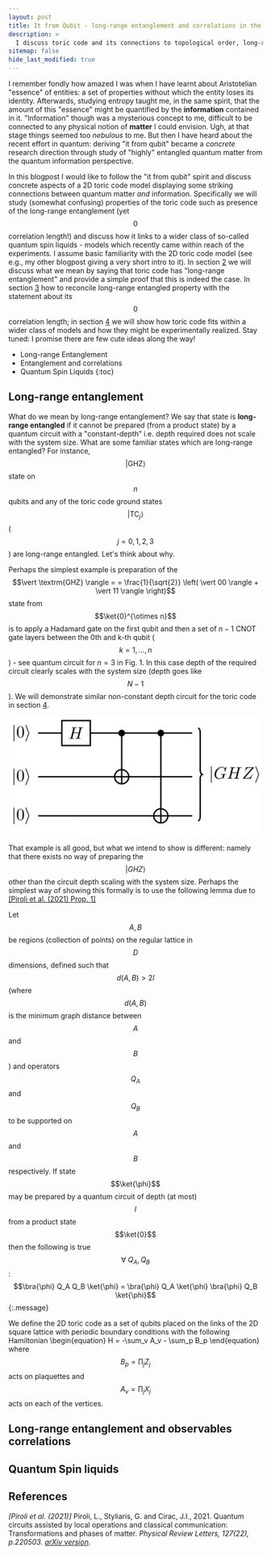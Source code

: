 ```yaml
---
layout: post
title: It from Qubit - long-range entanglement and correlations in the toric code.
description: >
  I discuss toric code and its connections to topological order, long-range entanglement and quantum spin liquids.
sitemap: false
hide_last_modified: true
---
```


I remember fondly how amazed I was when I have learnt about Aristotelian "essence" of entities: a set of properties without which the entity loses its identity. Afterwards, studying entropy taught me, in the same spirit, that the amount of this "essence" might be quantified by the **information** contained in it. "Information" though was a mysterious concept to me, difficult to be connected to any physical notion of **matter** I could envision. Ugh, at that stage things seemed too *nebulous* to me. But then I have heard about the recent effort in quantum: deriving "it from qubit" became a *concrete* research direction through study of "highly" entangled quantum matter from the quantum information perspective.

In this blogpost I would like to follow the "it from qubit" spirit and discuss concrete aspects of a 2D toric code model displaying some striking connections between quantum matter *and* information. Specifically we will study (somewhat confusing) properties of the toric code such as presence of the long-range entanglement (yet $$0$$ correlation length!) and discuss how it links to a wider class of so-called quantum spin liquids - models which recently came within reach of the experiments. I assume basic familiarity with the 2D toric code model (see e.g., my other blogpost giving a very short intro to it). In section <a href="long-range-entanglement">2</a> we will discuss what we mean by saying that toric code has "long-range entanglement" and provide a simple proof that this is indeed the case. In section <a href="long-range-entanglement-and-observables-correlations">3</a> how to reconcile long-range entangled property with the statement about its $$0$$ correlation length; in section <a href="quantum-spin-liquids">4</a> we will show how toric code fits within a wider class of models and how they might be experimentally realized. Stay tuned: I promise there are few cute ideas along the way!

* Long-range Entanglement
* Entanglement and correlations
* Quantum Spin Liquids
{:toc}

## Long-range entanglement
What do we mean by long-range entanglement? We say that state is **long-range entangled** if it cannot be prepared (from a product state) by a quantum circuit with a "constant-depth" i.e. depth required does not scale with the system size. What are some familiar states which are long-range entangled? For instance, $$\vert \textrm{GHZ} \rangle$$ state on $$n$$ qubits and any of the toric code ground states $$\vert \textrm{TC}_j \rangle$$ ($$j=0,1,2,3$$) are long-range entangled. Let's think about why.

Perhaps the simplest example is preparation of the $$\vert \textrm{GHZ} \rangle = = \frac{1}{\sqrt{2}} \left( \vert 00 \rangle + \vert 11 \rangle \right)$$ state from $$\ket{0}^{\otimes n}$$ is to apply a Hadamard gate on the first qubit and then a set of $n-1$ CNOT gate layers between the 0th and k-th qubit ($$k=1,\dots,n$$) - see quantum circuit for $n=3$ in Fig. 1. In this case depth of the required circuit clearly scales with the system size (depth goes like $$N-1$$). We will demonstrate similar non-constant depth circuit for the toric code in section  <a href="quantum-spin-liquids">4</a>.

<p style="text-align:center;"><img src="/assets/img/blog/GHZpreparation.png" width="500"/></p>

That example is all good, but what we intend to show is different: namely that there exists no way of preparing the $$\vert GHZ \rangle$$ other than the circuit depth scaling with the system size. Perhaps the simplest way of showing this formally is to use the following lemma due to <a href="#references">[Piroli et al. (2021) Prop. 1]</a>

Let $$A,B$$ be regions (collection of points) on the regular lattice in $$D$$ dimensions, defined such that $$d(A,B)>2 l$$ (where $$d(A,B)$$ is the minimum graph distance between $$A$$ and $$B$$) and operators $$Q_A$$ and $$Q_B$$ to be supported on $$A$$ and $$B$$ respectively. If state $$\ket{\phi}$$ may be prepared by a quantum circuit of depth (at most) $$l$$ from a product state $$\ket{0}$$ then the following is true $$\forall \ Q_A, Q_B$$:
$$\bra{\phi} Q_A Q_B \ket{\phi} = \bra{\phi} Q_A \ket{\phi} \bra{\phi} Q_B \ket{\phi}$$
{:.message}

We define the 2D toric code as a set of qubits placed on the links of the 2D square lattice with periodic boundary conditions with the following <a id="eq:H_TC">Hamiltonian</a>
\begin{equation}
H = -\sum_v A_v - \sum_p B_p
\end{equation}
where $$B_p= \prod_j Z_j$$ acts on plaquettes and $$A_v = \prod_j X_j$$ acts on each of the vertices.


## Long-range entanglement and observables correlations

## Quantum Spin liquids

## References
<a id="pirolipaper">*[Piroli et al. (2021)]*</a> Piroli, L., Styliaris, G. and Cirac, J.I., 2021. Quantum circuits assisted by local operations and classical communication: Transformations and phases of matter. *Physical Review Letters, 127(22), p.220503.* [*arXiv version*](https://arxiv.org/abs/2103.13367).
